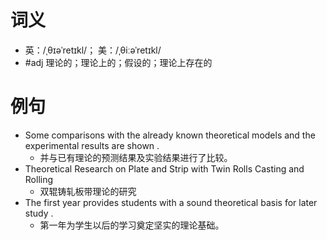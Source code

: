 # 词义
- 英：/ˌθɪəˈretɪkl/； 美：/ˌθiːəˈretɪkl/
- #adj 理论的；理论上的；假设的；理论上存在的
# 例句
- Some comparisons with the already known theoretical models and the experimental results are shown .
	- 并与已有理论的预测结果及实验结果进行了比较。
- Theoretical Research on Plate and Strip with Twin Rolls Casting and Rolling
	- 双辊铸轧板带理论的研究
- The first year provides students with a sound theoretical basis for later study .
	- 第一年为学生以后的学习奠定坚实的理论基础。
